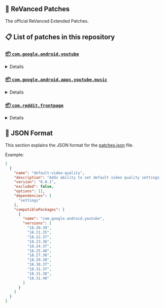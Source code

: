 ## 🧩 ReVanced Patches

The official ReVanced Extended Patches.

## 📋 List of patches in this repository

### [📦 `com.google.android.youtube`](https://play.google.com/store/apps/details?id=com.google.android.youtube)
<details>

| 💊 Patch | 📜 Description | 🏹 Target Version |
|:--------:|:--------------:|:-----------------:|
| `add-splash-animation` | Adds splash animation, which was removed in YT v18.19.36+. This patch cannot be used with 'custom-branding-icon' patch | 18.31.40 |
| `bypass-ambient-mode-restrictions` | Bypass ambient mode restrictions in battery saver mode. | 18.31.40 |
| `change-homepage` | Change home page to subscription feed. | 18.31.40 |
| `custom-branding-youtube-name` | Rename the YouTube app to the name specified in options.json. | 18.31.40 |
| `custom-branding-icon-mmt` | Changes the YouTube launcher icon to MMT. | 18.31.40 |
| `custom-branding-icon-revancify-blue` | Changes the YouTube launcher icon to Revancify Blue. | 18.31.40 |
| `custom-branding-icon-revancify-red` | Changes the YouTube launcher icon to Revancify Red. | 18.31.40 |
| `custom-double-tap-length` | Add 'double-tap to seek' value. | 18.31.40 |
| `custom-package-name` | Specifies the package name for YouTube and YT Music in the MicroG build. | all |
| `custom-playback-speed` | Adds more playback speed options. | 18.31.40 |
| `custom-seekbar-color` | Change seekbar color in video player and video thumbnails. | 18.31.40 |
| `default-playback-speed` | Adds ability to set default playback speed settings. | 18.31.40 |
| `default-video-quality` | Adds ability to set default video quality settings. | 18.31.40 |
| `disable-quic-protocol` | Disable CronetEngine's QUIC protocol. | 18.31.40 |
| `disable-shorts-on-startup` | Disables playing YouTube Shorts when launching YouTube. | 18.31.40 |
| `disable-auto-captions` | Disables forced auto captions. | 18.31.40 |
| `disable-haptic-feedback` | Disable haptic feedback when swiping. | 18.31.40 |
| `disable-hdr-video` | Disable HDR video. | 18.31.40 |
| `disable-landscape-mode` | Disable landscape mode when entering fullscreen. | 18.31.40 |
| `disable-pip-notification` | Disable pip notification when you first launch pip mode. | 18.31.40 |
| `enable-compact-controls-overlay` | Enables compact control overlay. | 18.31.40 |
| `enable-debug-logging` | Adds debugging options. | 18.31.40 |
| `enable-external-browser` | Open url outside the app in an external browser. | 18.31.40 |
| `enable-minimized-playback` | Enables minimized and background playback. | 18.31.40 |
| `enable-new-comment-popup-panels` | Enables a new type of comment popup panel in the shorts player. | 18.31.40 |
| `enable-new-splash-animation` | Enables a new type of splash animation. | 18.31.40 |
| `enable-new-thumbnail-preview` | Enables a new type of thumbnail preview. | 18.31.40 |
| `enable-old-quality-layout` | Enables the original quality flyout menu. | 18.31.40 |
| `enable-open-links-directly` | Skips over redirection URLs to external links. | 18.31.40 |
| `enable-seekbar-tapping` | Enables tap-to-seek on the seekbar of the video player. | 18.31.40 |
| `enable-tablet-mini-player` | Enables the tablet mini player layout. | 18.31.40 |
| `enable-tablet-navigation-bar` | Enables the tablet navigation bar. | 18.31.40 |
| `enable-time-stamps-speed` | Add the current playback speed in brackets next to the current time. | 18.31.40 |
| `enable-wide-search-bar` | Replaces the search icon with a wide search bar. This will hide the YouTube logo when active. | 18.31.40 |
| `force-opus-codec` | Forces the OPUS codec for audios. | 18.31.40 |
| `force-vp9-codec` | Forces the VP9 codec for videos. | 18.31.40 |
| `force-hide-player-button-background` | Force hides the background from the video player buttons. | 18.31.40 |
| `force-premium-heading` | Forces premium heading on the homepage. | 18.31.40 |
| `header-switch` | Add switch to change header. | 18.31.40 |
| `hide-account-menu` | Hide account menu elements. | 18.31.40 |
| `hide-auto-player-popup-panels` | Hide automatic popup panels (playlist or live chat) on video player. | 18.31.40 |
| `hide-autoplay-button` | Hides the autoplay button in the video player. | 18.31.40 |
| `hide-autoplay-preview` | Hides the autoplay preview container in the fullscreen. | 18.31.40 |
| `hide-button-container` | Adds the options to hide action buttons under a video. | 18.31.40 |
| `hide-captions-button` | Hides the captions button in the video player. | 18.31.40 |
| `hide-cast-button` | Hides the cast button in the video player. | 18.31.40 |
| `hide-category-bar` | Hides the category bar in video feeds. | 18.31.40 |
| `hide-channel-avatar-section` | Hides the channel avatar section of the subscription feed. | 18.31.40 |
| `hide-channel-watermark` | Hides creator's watermarks on videos. | 18.31.40 |
| `hide-collapse-button` | Hides the collapse button in the video player. | 18.31.40 |
| `hide-comment-component` | Hides components related to comments. | 18.31.40 |
| `hide-crowdfunding-box` | Hides the crowdfunding box between the player and video description. | 18.31.40 |
| `hide-description-components` | Hides description components. | 18.31.40 |
| `hide-double-tap-overlay-filter` | Hides the double tap dark filter layer. | 18.31.40 |
| `hide-end-screen-cards` | Hides the suggested video cards at the end of a video in fullscreen. | 18.31.40 |
| `hide-end-screen-overlay` | Hide end screen overlay on swipe controls. | 18.31.40 |
| `hide-feed-flyout-panel` | Hides feed flyout panel components. | 18.31.40 |
| `hide-filmstrip-overlay` | Hide filmstrip overlay on swipe controls. | 18.31.40 |
| `hide-floating-microphone` | Hides the floating microphone button which appears in search. | 18.31.40 |
| `hide-fullscreen-panels` | Hides video description and comments panel in fullscreen view. | 18.31.40 |
| `hide-general-ads` | Hides general ads. | 18.31.40 |
| `hide-handle` | Hides the handle in the account switcher. | 18.31.40 |
| `hide-info-cards` | Hides info-cards in videos. | 18.31.40 |
| `hide-latest-videos-button` | Hides latest videos button in home feed. | 18.31.40 |
| `hide-layout-components` | Hides general layout components. | 18.31.40 |
| `hide-load-more-button` | Hides the button under videos that loads similar videos. | 18.31.40 |
| `hide-mix-playlists` | Hides mix playlists from home feed and video player. | 18.31.40 |
| `hide-music-button` | Hides the YouTube Music button in the video player. | 18.31.40 |
| `hide-navigation-buttons` | Adds options to hide or change navigation buttons. | 18.31.40 |
| `hide-navigation-label` | Hide navigation bar labels. | 18.31.40 |
| `hide-player-button-background` | Hide player button background. | 18.31.40 |
| `hide-player-flyout-panel` | Hides player flyout panel components. | 18.31.40 |
| `hide-player-overlay-filter` | Hides the dark filter layer from the player's background. | 18.31.40 |
| `hide-previous-next-button` | Hides the previous and next button in the player controller. | 18.31.40 |
| `hide-quick-actions` | Adds the options to hide quick actions components in the fullscreen. | 18.31.40 |
| `hide-seek-message` | Hides the 'Slide left or right to seek' message container. | 18.31.40 |
| `hide-seekbar` | Hides the seekbar in video player and video thumbnails. | 18.31.40 |
| `hide-shorts-components` | Hides other Shorts components. | 18.31.40 |
| `hide-snack-bar` | Hides the snack bar action popup. | 18.31.40 |
| `hide-speed-overlay` | Hide speed overlay in player. | 18.31.40 |
| `hide-suggested-actions` | Hide the suggested actions bar inside the player. | 18.31.40 |
| `hide-suggested-video-overlay` | Hide the suggested video overlay to play next. | 18.31.40 |
| `hide-suggestions-shelf` | Hides the suggestions shelf. | 18.31.40 |
| `hide-time-stamp` | Hides timestamp in video player. | 18.31.40 |
| `hide-tooltip-content` | Hides the tooltip box that appears on first install. | 18.31.40 |
| `hide-trending-searches` | Hide trending searches in the search bar. | 18.31.40 |
| `hide-video-ads` | Hides ads in the video player. | 18.31.40 |
| `language-switch` | Add language switch toggle. | 18.31.40 |
| `layout-switch` | Tricks the dpi to use some tablet/phone layouts. | 18.31.40 |
| `materialyou` | Enables MaterialYou theme for Android 12+ | 18.31.40 |
| `microg-support` | Allows ReVanced to run without root and under a different package name with MicroG. | 18.31.40 |
| `optimize-resource` | Removes duplicate resources from YouTube. | 18.31.40 |
| `overlay-buttons` | Add overlay buttons to the player. | 18.31.40 |
| `return-youtube-dislike` | Shows the dislike count of videos using the Return YouTube Dislike API. | 18.31.40 |
| `settings` | Applies mandatory patches to implement ReVanced settings into the application. | 18.31.40 |
| `sponsorblock` | Integrates SponsorBlock which allows skipping video segments such as sponsored content. | 18.31.40 |
| `spoof-app-version` | Tricks YouTube into thinking, you are running an older version of the app. One of the side effects also includes restoring the old UI. | 18.31.40 |
| `spoof-player-parameters` | Spoofs player parameters to prevent playback issues. | 18.31.40 |
| `swipe-controls` | Adds volume and brightness swipe controls. | 18.31.40 |
| `theme` | Change the app's theme to the values specified in options.json. | 18.31.40 |
| `translations` | Add Crowdin translations for YouTube. | 18.31.40 |
</details>

### [📦 `com.google.android.apps.youtube.music`](https://play.google.com/store/apps/details?id=com.google.android.apps.youtube.music)
<details>

| 💊 Patch | 📜 Description | 🏹 Target Version |
|:--------:|:--------------:|:-----------------:|
| `amoled` | Applies pure black theme in flyout panels. | all |
| `background-play` | Enables playing music in the background. | all |
| `bitrate-default-value` | Set the audio quality to "Always High" when you first install the app. | all |
| `certificate-spoof` | Spoofs the YouTube Music certificate for Android Auto. | all |
| `custom-branding-music-name` | Rename the YouTube Music app to the name specified in options.json. | all |
| `custom-branding-icon-mmt` | Changes the YouTube Music launcher icon to MMT. | all |
| `custom-branding-icon-revancify-blue` | Changes the YouTube Music launcher icon to Revancify Blue. | all |
| `custom-branding-icon-revancify-red` | Changes the YouTube Music launcher icon to Revancify Red. | all |
| `custom-package-name` | Specifies the package name for YouTube and YT Music in the MicroG build. | all |
| `disable-auto-captions` | Disables forced auto captions. | all |
| `enable-black-navigation-bar` | Sets the navigation bar color to black. | all |
| `enable-color-match-player` | Matches the color of the mini player and the fullscreen player. | all |
| `enable-compact-dialog` | Enable compact dialog on phone. | all |
| `enable-custom-filter` | Enables custom filter to hide layout components. | all |
| `enable-debug-logging` | Adds debugging options. | all |
| `enable-force-minimized-player` | Permanently keep player minimized even if another track is played. | all |
| `enable-force-shuffle` | Enable force shuffle even if another track is played. | all |
| `enable-landscape-mode` | Enables entry into landscape mode by screen rotation on the phone. | all |
| `enable-minimized-playback` | Enables minimized playback on Kids music. | all |
| `enable-new-layout` | Enable new player layouts. (YT Music v5.47.51+) | all |
| `enable-old-style-miniplayer` | Return the miniplayers to old style. (for YT Music v5.55.53+) | all |
| `enable-opus-codec` | Enable opus codec when playing audio. | all |
| `enable-sleep-timer` | Add sleep timer to flyout menu. | all |
| `enable-zen-mode` | Adds a grey tint to the video player to reduce eye strain. | all |
| `exclusive-audio-playback` | Enables the option to play music without video. | all |
| `hide-button-shelf` | Hides the button shelf from homepage and explorer. | all |
| `hide-carousel-shelf` | Hides the carousel shelf from homepage and explorer. | all |
| `hide-cast-button` | Hides the cast button in the video player and header. | all |
| `hide-category-bar` | Hides the music category bar at the top of the homepage. | all |
| `hide-channel-guidelines` | Hides channel guidelines at the top of comments. | all |
| `hide-get-premium` | Hides "Get Premium" label from the account menu. | all |
| `hide-music-ads` | Hides ads before playing a music. | all |
| `hide-navigation-label` | Hide navigation bar labels. | all |
| `hide-new-playlist-button` | Hide the "New playlist" button in the library. | all |
| `hide-playlist-card` | Hides the playlist card from homepage. | all |
| `hide-taste-builder` | Hides the "Tell us which artists you like" card from homepage. | all |
| `hide-upgrade-button` | Hides upgrade button from navigation bar and hide upgrade banner from homepage. | all |
| `microg-support` | Allows ReVanced Music to run without root and under a different package name with MicroG. | all |
| `optimize-resource` | Remove unnecessary resources. | all |
| `remember-video-quality` | Save the video quality value whenever you change the video quality. | all |
| `settings` | Adds settings for ReVanced to YouTube Music. | all |
| `share-button-hook` | Replace share button with external download button. | all |
| `spoof-app-version` | Spoof the YouTube Music client version. | all |
| `translations` | Add Crowdin translations for YouTube Music. | all |
</details>

### [📦 `com.reddit.frontpage`](https://play.google.com/store/apps/details?id=com.reddit.frontpage)
<details>

| 💊 Patch | 📜 Description | 🏹 Target Version |
|:--------:|:--------------:|:-----------------:|
| `disable-screenshot-popup` | Disables the popup that shows up when taking a screenshot. | all |
| `hide-ads` | Hides ads from the Reddit. | all |
| `hide-navigation-buttons` | Hide buttons at navigation bar. | all |
| `hide-place-button` | Hide r/place button in toolbar. | all |
| `open-links-directly` | Skips over redirection URLs to external links. | all |
| `open-links-externally` | Open links outside of the app directly in your browser. | all |
| `premium-icon` | Unlocks premium icons. | all |
| `reddit-settings` | Adds ReVanced settings to Reddit. | all |
| `sanitize-sharing-links` | Removes (tracking) query parameters from the URLs when sharing links. | all |
</details>



## 📝 JSON Format

This section explains the JSON format for the [patches.json](patches.json) file.

Example:

```json
[
  {
    "name": "default-video-quality",
    "description": "Adds ability to set default video quality settings.",
    "version": "0.0.1",
    "excluded": false,
    "options": [],
    "dependencies": [
      "settings"
    ],
    "compatiblePackages": [
      {
        "name": "com.google.android.youtube",
        "versions": [
          "18.20.39",
          "18.21.35",
          "18.22.37",
          "18.23.36",
          "18.24.37",
          "18.25.40",
          "18.27.36",
          "18.29.38",
          "18.30.37",
          "18.31.37",
          "18.31.38",
          "18.31.40"
        ]
      }
    ]
  }
]
```
